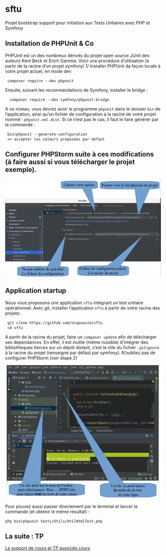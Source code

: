 # sftu
Projet bootstrap support pour initiation aux Tests Unitaires avec PHP et Symfony 

## Installation de PHPUnit & Co
PHPUnit est un des nombreux dérivés du projet open source JUnit des auteurs Kent Beck et Erich Gamma.  Voici une procédure d’utilisation (à partir de la racine d’un projet symfony)
1/ Installer PHPUnit da façon locale à votre projet actuel, en mode dev 

	 composer require --dev phpunit 

Ensuite, suivant les recommandations de Symfony, installer le bridge :

      composer require --dev symfony/phpunit-bridge

A ce niveau, vous devrez avoir le programme `phpunit` dans le dossier `bin` 
de l’application, ainsi qu’un fichier de configuration à la racine
de votre projet nommé : `phpunit.xml.dist`. Si ce n’est pas le cas, il faut le faire générer par la commande :

	 bin/phpunit --generate-configuration 
	 => accepter les valeurs proposées par défaut

## Configurer PHPStorm suite à ces modifications (à faire aussi si vous télécharger le projet exemple). 
![conf phpstorm](https://raw.githubusercontent.com/ocapuozzo/sftu/master/public/confPHPStorm.png)


## Application startup

Nous vous proposons une application `sftu` intégrant un test unitaire opérationnel.
Avec git, installer l’application `sftu` à partir de votre racine des projets: 

	 git clone https://github.com/ocapuozzo/sftu
	 cd sftu

À partir de la racine du projet, faire un `composer update` afin de télécharger ses dépendances.
En effet, il est inutile (même nuisible) d’intégrer des bibliothèques tierces sur un 
dépôt distant, c’est le rôle du fichier `.gitignore` à la racine du projet (renseigné par défaut par symfony). N’oubliez pas de configurer PHPStorm (voir étape 2) 

![lancer tests phpstorm](https://raw.githubusercontent.com/ocapuozzo/sftu/master/public/phpStorm-lancerLesTests.png)

Pour pouvez aussi passer directement par le terminal et lancer la commande (et obtenir le même résultat) :

	php bin/phpunit tests/Utils/UtilHtmlTest.php
	
## La suite : TP	
[Le support de cours et TP associés cours](https://raw.githubusercontent.com/ocapuozzo/sftu/master/public/TestUnitaireV2.pdf)  	
